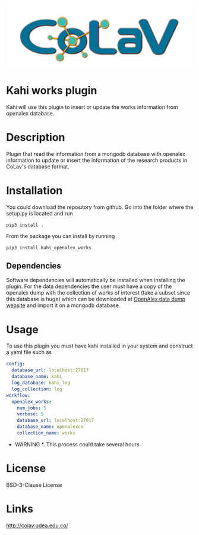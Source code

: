 <center><img src="https://raw.githubusercontent.com/colav/colav.github.io/master/img/Logo.png"/></center>

# Kahi works plugin 
Kahi will use this plugin to insert or update the works information from openalex database.

# Description
Plugin that read the information from a mongodb database with openalex information to update or insert the information of the research products in CoLav's database format.

# Installation
You could download the repository from github. Go into the folder where the setup.py is located and run
```shell
pip3 install .
```
From the package you can install by running
```shell
pip3 install kahi_openalex_works
```

## Dependencies
Software dependencies will automatically be installed when installing the plugin.
For the data dependencies the user must have a copy of the openalex dump with the collection of works of interest (take a subset since this database is huge) which can be downloaded at [OpenAlex data dump website](https://docs.openalex.org/download-all-data/openalex-snapshot "OpenAlex data dump website") and import it on a mongodb database.

# Usage
To use this plugin you must have kahi installed in your system and construct a yaml file such as
```yaml
config:
  database_url: localhost:27017
  database_name: kahi
  log_database: kahi_log
  log_collection: log
workflow:
  openalex_works:
    num_jobs: 5
    verbose: 5
    database_url: localhost:27017
    database_name: openalexco
    collection_name: works
```

* WARNING *. This process could take several hours

# License
BSD-3-Clause License 

# Links
http://colav.udea.edu.co/

